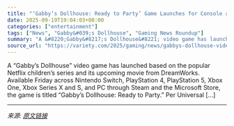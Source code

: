 ```yaml
---
title: "‘Gabby’s Dollhouse: Ready to Party’ Game Launches for Console and PC (Gaming News Roundup)"
date: 2025-09-19T19:04:03+08:00
categories: ["entertainment"]
tags: ["News", "Gabby&#039;s Dollhouse", "Gaming News Roundup"]
summary: "A &#8220;Gabby&#8217;s Dollhouse&#8221; video game has launched based on the popular Netflix children&#8217;s series and its upcoming movie from DreamWorks. Available Friday across Nintendo Switch, Pl"
source_url: "https://variety.com/2025/gaming/news/gabbys-dollhouse-video-game-gaming-news-roundup-1236524540/"
---
```


A &#8220;Gabby&#8217;s Dollhouse&#8221; video game has launched based on the popular Netflix children&#8217;s series and its upcoming movie from DreamWorks. Available Friday across Nintendo Switch, PlayStation 4, PlayStation 5, Xbox One, Xbox Series X and S, and PC through Steam and the Microsoft Store, the game is titled &#8220;Gabby&#8217;s Dollhouse: Ready to Party.&#8221; Per Universal [&#8230;]

---

*来源: [原文链接](https://variety.com/2025/gaming/news/gabbys-dollhouse-video-game-gaming-news-roundup-1236524540/)*
